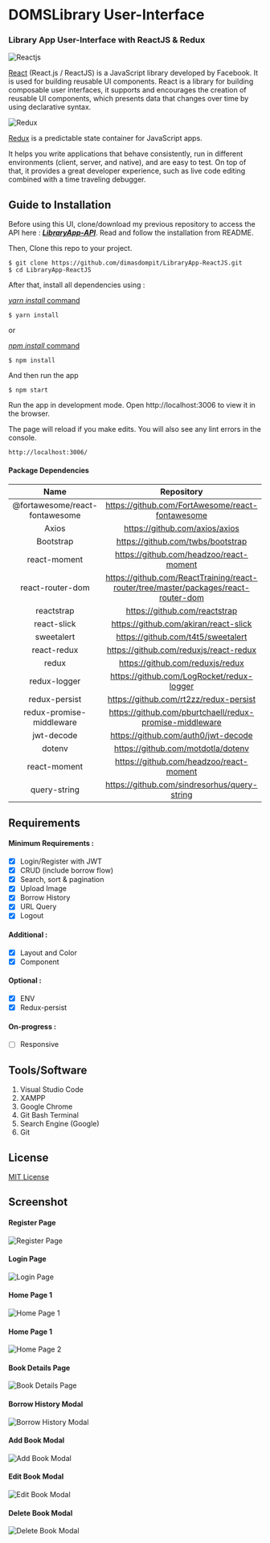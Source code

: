 # DOMSLibrary User-Interface

### Library App User-Interface with ReactJS & Redux

![Reactjs](https://i.imgur.com/1Nq19be.png)

[React](https://reactjs.org/) (React.js / ReactJS) is a JavaScript library developed by Facebook. It is used for building reusable UI components. React is a library for building composable user interfaces, it supports and encourages the creation of reusable UI components, which presents data that changes over time by using declarative syntax.

![Redux](https://i.imgur.com/bdZA5Ie.png)

[Redux](https://redux.js.org/) is a predictable state container for JavaScript apps.

It helps you write applications that behave consistently, run in different environments (client, server, and native), and are easy to test. On top of that, it provides a great developer experience, such as live code editing combined with a time traveling debugger.

## Guide to Installation

Before using this UI, clone/download my previous repository to access the API here : **_[LibraryApp-API](https://github.com/dimasdompit/LibraryApp-API)_**.
Read and follow the installation from README.

Then, Clone this repo to your project.

```
$ git clone https://github.com/dimasdompit/LibraryApp-ReactJS.git
$ cd LibraryApp-ReactJS
```

After that, install all dependencies using :

[_yarn install_ command](https://classic.yarnpkg.com/en/docs/install/#windows-stable)

```
$ yarn install
```

or

[_npm install_ command](<https://docs.npmjs.com/cli/install#:~:text=npm%20install%20(in%20package%20directory,directory)%20as%20a%20global%20package.>)

```
$ npm install
```

And then run the app

```
$ npm start
```

Run the app in development mode.
Open http://localhost:3006 to view it in the browser.

The page will reload if you make edits.
You will also see any lint errors in the console.

```
http://localhost:3006/
```

#### Package Dependencies

|              Name              |                                     Repository                                      |
| :----------------------------: | :---------------------------------------------------------------------------------: |
| @fortawesome/react-fontawesome |                  https://github.com/FortAwesome/react-fontawesome                   |
|             Axios              |                           https://github.com/axios/axios                            |
|           Bootstrap            |                          https://github.com/twbs/bootstrap                          |
|          react-moment          |                       https://github.com/headzoo/react-moment                       |
|        react-router-dom        | https://github.com/ReactTraining/react-router/tree/master/packages/react-router-dom |
|           reactstrap           |                            https://github.com/reactstrap                            |
|          react-slick           |                        https://github.com/akiran/react-slick                        |
|           sweetalert           |                         https://github.com/t4t5/sweetalert                          |
|          react-redux           |                       https://github.com/reduxjs/react-redux                        |
|             redux              |                          https://github.com/reduxjs/redux                           |
|          redux-logger          |                      https://github.com/LogRocket/redux-logger                      |
|         redux-persist          |                       https://github.com/rt2zz/redux-persist                        |
|    redux-promise-middleware    |               https://github.com/pburtchaell/redux-promise-middleware               |
|           jwt-decode           |                         https://github.com/auth0/jwt-decode                         |
|             dotenv             |                         https://github.com/motdotla/dotenv                          |
|          react-moment          |                       https://github.com/headzoo/react-moment                       |
|          query-string          |                    https://github.com/sindresorhus/query-string                     |

## Requirements

#### Minimum Requirements :

- [x] Login/Register with JWT
- [x] CRUD (include borrow flow)
- [x] Search, sort & pagination
- [x] Upload Image
- [x] Borrow History
- [x] URL Query
- [x] Logout

#### Additional :

- [x] Layout and Color
- [x] Component

#### Optional :

- [x] ENV
- [x] Redux-persist

#### On-progress :

- [ ] Responsive

## Tools/Software

1. Visual Studio Code
2. XAMPP
3. Google Chrome
4. Git Bash Terminal
5. Search Engine (Google)
6. Git

## License

[MIT License](https://github.com/dimasdompit/LibraryApp-ReactJS/blob/master/LICENSE)

## Screenshot

#### Register Page

![Register Page](https://github.com/dimasdompit/LibraryApp-ReactJS/blob/master/screenshot/register-page.png)

#### Login Page

![Login Page](https://github.com/dimasdompit/LibraryApp-ReactJS/blob/master/screenshot/login-page.png)

#### Home Page 1

![Home Page 1](https://github.com/dimasdompit/LibraryApp-ReactJS/blob/master/screenshot/home-page-1.png)

#### Home Page 1

![Home Page 2](https://github.com/dimasdompit/LibraryApp-ReactJS/blob/master/screenshot/home-page-2.png)

#### Book Details Page

![Book Details Page](https://github.com/dimasdompit/LibraryApp-ReactJS/blob/master/screenshot/detail-page.png)

#### Borrow History Modal

![Borrow History Modal](https://github.com/dimasdompit/LibraryApp-ReactJS/blob/master/screenshot/modal-return.png)

#### Add Book Modal

![Add Book Modal](https://github.com/dimasdompit/LibraryApp-ReactJS/blob/master/screenshot/modal-add.png)

#### Edit Book Modal

![Edit Book Modal](https://github.com/dimasdompit/LibraryApp-ReactJS/blob/master/screenshot/modal-edit.png)

#### Delete Book Modal

![Delete Book Modal](https://github.com/dimasdompit/LibraryApp-ReactJS/blob/master/screenshot/modal-delete.png)
